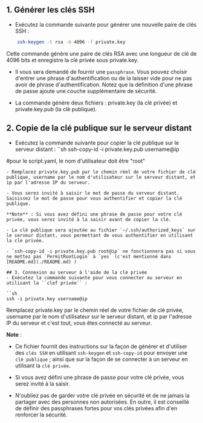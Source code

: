 ## 1. Générer les clés SSH

- Exécutez la commande suivante pour générer une nouvelle paire de clés SSH : 
```sh
    ssh-keygen -t rsa -b 4096 -f private.key
```
Cette commande génère une paire de clés RSA avec une longueur de clé de 4096 bits et enregistre la clé privée sous private.key.

- Il vous sera demandé de fournir une `passphrase`. Vous pouvez choisir d'entrer une phrase d'authentification ou de la laisser vide pour ne pas avoir de phrase d'authentification. Notez que la définition d'une phrase de passe ajoute une couche supplémentaire de sécurité.

- La commande génère deux fichiers : private.key (la clé privée) et private.key.pub (la clé publique).

## 2. Copie de la clé publique sur le serveur distant

- Exécutez la commande suivante pour copier la clé publique sur le serveur distant :
``sh
ssh-copy-id -i private.key.pub username@ip

#pour le script.yaml, le nom d'utilisateur doit être "root"
```
- Remplacez private.key.pub par le chemin réel de votre fichier de clé publique, username par le nom d'utilisateur sur le serveur distant, et ip par l'adresse IP du serveur.

- Vous serez invité à saisir le mot de passe du serveur distant. Saisissez le mot de passe pour vous authentifier et copier la clé publique.

**Note** : Si vous avez défini une phrase de passe pour votre clé privée, vous serez invité à la saisir avant de copier la clé.

- La clé publique sera ajoutée au fichier `~/.ssh/authorized_keys` sur le serveur distant, vous permettant de vous authentifier en utilisant la clé privée.

- `ssh-copy-id -i private.key.pub root@ip` ne fonctionnera pas si vous ne mettez pas `PermitRootLogin` à `yes` (c'est mentionné dans [README.md](./README.md) )

## 3. Connexion au serveur à l'aide de la clé privée
- Exécutez la commande suivante pour vous connecter au serveur en utilisant la ``clef privée`` :

``sh
ssh -i private.key username@ip
```
Remplacez private.key par le chemin réel de votre fichier de clé privée, username par le nom d'utilisateur sur le serveur distant, et ip par l'adresse IP du serveur et c'est tout, vous êtes connecté au serveur.

**Note** : 
- Ce fichier fournit des instructions sur la façon de générer et d'utiliser des `clés SSH` en utilisant `ssh-keygen` et `ssh-copy-id` pour envoyer une `clé publique` ; ainsi que sur la façon de se connecter à un serveur en utilisant la `clé privée`.

- Si vous avez défini une phrase de passe pour votre clé privée, vous serez invité à la saisir.

- N'oubliez pas de garder votre clé privée en sécurité et de ne jamais la partager avec des personnes non autorisées. En outre, il est conseillé de définir des passphrases fortes pour vos clés privées afin d'en renforcer la sécurité.